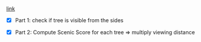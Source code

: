 [link](https://adventofcode.com/2022/day/8)

- [X] Part 1: check if tree is visible from the sides
- [X] Part 2: Compute Scenic Score for each tree => multiply viewing distance

